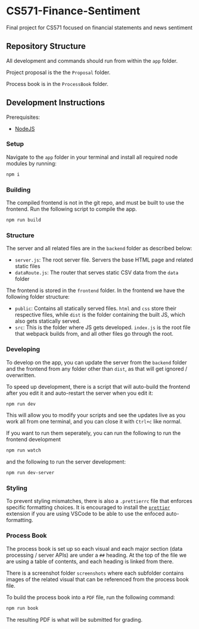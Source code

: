# CS571-Finance-Sentiment

Final project for CS571 focused on financial statements and news sentiment

## Repository Structure

All development and commands should run from within the `app` folder.

Project proposal is the the `Proposal` folder.

Process book is in the `ProcessBook` folder.

## Development Instructions

Prerequisites:
- [NodeJS](https://nodejs.org/en/download)

### Setup

Navigate to the `app` folder in your terminal and install all required node modules by running:

```bash
npm i
```

### Building

The compiled frontend is not in the git repo, and must be built to use the frontend. Run the following script to compile the app.

```bash
npm run build
```

### Structure

The server and all related files are in the `backend` folder as described below:
- `server.js`: The root server file. Servers the base HTML page and related static files
- `dataRoute.js`: The router that serves static CSV data from the `data` folder

The frontend is stored in the `frontend` folder. In the frontend we have the following folder structure:
- `public`: Contains all statically served files. `html` and `css` store their respective files, while `dist` is the folder containing the built JS, which also gets statically served.
- `src`: This is the folder where JS gets developed. `index.js` is the root file that webpack builds from, and all other files go through the root.

### Developing

To develop on the app, you can update the server from the `backend` folder and the frontend from any folder other than `dist`, as that will get ignored / overwritten.

To speed up development, there is a script that will auto-build the frontend after you edit it and auto-restart the server when you edit it:

```bash
npm run dev
```

This will allow you to modify your scripts and see the updates live as you work all from one terminal, and you can close it with `Ctrl+c` like normal.

If you want to run them seperately, you can run the following to run the frontend development

```bash
npm run watch
```

and the following to run the server development:

```bash
npm run dev-server
```

### Styling

To prevent styling mismatches, there is also a `.prettierrc` file that enforces specific formatting choices. It is encouraged to install the [`prettier`](https://marketplace.visualstudio.com/items?itemName=esbenp.prettier-vscode) extension if you are using VSCode to be able to use the enfoced auto-formatting.

### Process Book

The process book is set up so each visual and each major section (data processing / server APIs) are under a `##` heading. At the top of the file we are using a table of contents, and each heading is linked from there.

There is a screenshot folder `screenshots` where each subfolder contains images of the related visual that can be referenced from the process book file.

To build the process book into a `PDF` file, run the following command:

```bash
npm run book
```

The resulting PDF is what will be submitted for grading.